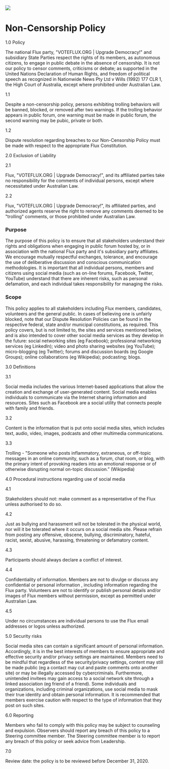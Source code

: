 
<img src="../Flux_Icon_Colour55.png" />

# Non-Censorship Policy 


1.0  Policy

The national Flux party, "VOTEFLUX.ORG | Upgrade Democracy!" and subsidiary State Parties respect the rights of its members, as autonomous citizens, to engage in public debate in the absence of censorship.  It is not our policy to censor comments, criticisms or debate; as supported in the United Nations Declaration of Human Rights, and freedom of political speech as recognized in Nationwide News Pty Ltd v Wills (1992) 177 CLR 1, the High Court of Australia, except where prohibited under Australian Law. 

1.1

Despite a non-censorship policy, persons exhibiting trolling behaviors will be banned, blocked, or removed after two warnings.  If the trolling behavior appears in public forum, one warning must be made in public forum, the second warning may be pubic, private or both.  

1.2 

Dispute resolution regarding breaches to our Non-Censorship Policy must be made with respect to the appropriate Flux Constitution.

2.0  Exclusion of Liability

2.1

Flux, "VOTEFLUX.ORG | Upgrade Democracy!", and its affiliated parties take no responsibility for the comments of individual persons, except where necessitated under Australian Law.

2.2

Flux, "VOTEFLUX.ORG | Upgrade Democracy!", its affiliated parties, and authorized agents reserve the right to remove any comments deemed to be "trolling" comments, or those prohibited under Australian Law.

### Purpose 
The purpose of this policy is to ensure that all stakeholders understand their rights and obligations when engaging in public forum hosted by, or in association with the national Flux party and it's subsidiary party  affiliates.  We encourage mutually respectful exchanges, tolerance, and encourage the use of deliberative discussion and conscious communication methodologies.  It is important that all individual persons, members and citizens using social media (such as on-line forums, Facebook, Twitter, YouTube) understand that there are inherent risks, such as personal defamation, and each individual takes responsibility for managing the risks. 

### Scope 
This policy applies to all stakeholders including Flux members, candidates, volunteers and the general public. In cases of believing one is unfairly blocked, note that our Dispute Resolution Policies can be found in the respective federal, state and/or municipal constitutions, as required.  This policy covers, but is not limited to, the sites and services mentioned below, and is also intended to cover other social media services as they develop in the future:  social networking sites (eg Facebook); professional networking services (eg Linkedln); video and photo sharing websites (eg YouTube); micro-blogging (eg Twitter); forums and discussion boards (eg Google Groups); online collaborations (eg Wikipedia); podcasting; blogs. 

3.0  Definitions 

3.1 

Social media includes the various Internet-based applications that allow the creation and exchange of user-generated content. Social media enables individuals to communicate via the Internet sharing information and resources. Sites such as Facebook are a social utility that connects people with family and friends. 

3.2 

Content is the information that is put onto social media sites, which includes text, audio, video, images, podcasts and other multimedia communications. 

3.3 

Trolling - "Someone who posts inflammatory, extraneous, or off-topic messages in an online community, such as a forum, chat room, or blog, with the primary intent of provoking readers into an emotional response or of otherwise disrupting normal on-topic discussion.” (Wikipedia)

4.0  Procedural instructions regarding use of social media 

4.1 

Stakeholders should not: make comment as a representative of the Flux unless authorised to do so. 

4.2 

Just as bullying and harassment will not be tolerated in the physical world, nor will it be tolerated where it occurs on a social media site. Please refrain from posting any offensive, obscene, bullying, discriminatory, hateful, racist, sexist, abusive, harassing, threatening or defamatory content. 

4.3 

Participants should always declare a conflict of interest. 

4.4 

Confidentiality of information.  Members  are not to divulge or discuss any confidential or personal information , including information regarding the Flux party.  Volunteers are not to identify or publish personal details and/or images of Flux members without permission, except as permitted under Australian Law.  

4.5 

Under no circumstances are individual persons to use the Flux email addresses or logos unless authorized.
 

5.0  Security risks 

Social media sites can contain a significant amount of personal information. Accordingly, it is in the best interests of members to ensure appropriate and effective security and/or privacy settings are maintained. Members need to be mindful that regardless of the security/privacy settings, content may still be made public (eg  a contact may cut and paste comments onto another site) or may be illegally accessed by cybercriminals. Furthermore, unintended invitees may gain access to a social network site through a linked association (eg friend of a friend). Some individuals and organizations, including criminal organizations, use social media to mask their true identity and obtain personal information. It is recommended that members exercise caution with respect to the type of information that they post on such sites. 

6.0  Reporting 

Members who fail to comply with this policy may be subject to counseling and expulsion. Observers should report any breach of this policy to a Steering committee member. The Steering committee member is to report any breach of this policy or seek advice from Leadership. 

7.0  

Review date: the policy is to be reviewed before December 31, 2020.
